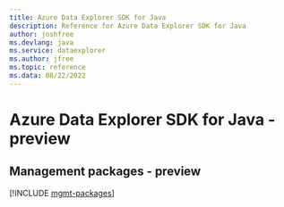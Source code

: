 ```yaml
---
title: Azure Data Explorer SDK for Java
description: Reference for Azure Data Explorer SDK for Java
author: joshfree
ms.devlang: java
ms.service: dataexplorer
ms.author: jfree
ms.topic: reference
ms.data: 08/22/2022
---
```

# Azure Data Explorer SDK for Java - preview

## Management packages - preview
[!INCLUDE [mgmt-packages](data-explorer-mgmt-index.md)]